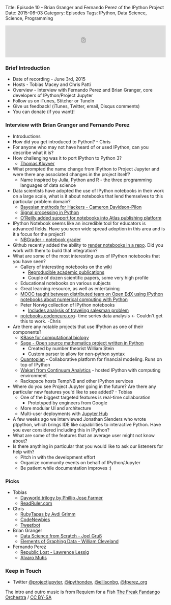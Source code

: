 Title: Episode 10 - Brian Granger and Fernando Perez of the IPython Project
Date: 2015-06-03
Category: Episodes
Tags: IPython, Data Science, Science, Programming 

<iframe id="audio_iframe" src="http://www.podbean.com/media/player/98ei4-56a588?from=wp&skin=103&postId=5678472&download=0&share=1&fonts=Helvetica&auto=0" height="100" width="100%" frameborder="0" scrolling="no" data-name="pb-iframe-player"></iframe>

### Brief Introduction
*  Date of recording - June 3rd, 2015
*  Hosts - Tobias Macey and Chris Patti
*  Overview - Interview with Fernando Perez and Brian Granger, core developers of IPython/Project Jupyter
*  Follow us on iTunes, Stitcher or TuneIn
*  Give us feedback! (iTunes, Twitter, email, Disqus comments)
*  You can donate (if you want)!

### Interview with Brian Granger and Fernando Perez

*  Introductions
*  How did you get introduced to Python? - Chris
*  For anyone who may not have heard of or used IPython, can you describe what it is?
*  How challenging was it to port IPython to Python 3?
    *  [Thomas Kluyver](https://twitter.com/takluyver)
*  What prompted the name change from IPython to Project Jupyter and were there any associated changes in the project itself?
    *  Name inspired by Julia, Python and R - the three programming languages of data science
*  Data scientists have adopted the use of IPython notebooks in their work on a large scale, what is it about notebooks that lend themselves to this particular problem domain?
    *  [Bayesian methods for Hackers - Cameron Davidson-Pilon](http://camdavidsonpilon.github.io/Probabilistic-Programming-and-Bayesian-Methods-for-Hackers/)
    *  [Signal processing in Python](http://www.springer.com/us/book/9783319013411)
    *  [O'Reilly added support for notebooks into Atlas publishing platform](https://beta.oreilly.com/ideas/jupyter-at-oreilly)
*  IPython Notebook seems like an incredible tool for educators is advanced fields. Have you seen wide spread adoption in this area and is it a focus for the project?
    *  [NBGrader - notebook grader](https://github.com/jupyter/nbgrader)
*  Github recently added the ability to [render notebooks in a repo](http://blog.jupyter.org/2015/05/07/rendering-notebooks-on-github/). Did you work with them to build that integration?
*  What are some of the most interesting uses of IPython notebooks that you have seen?
    *  Gallery of interesting notebooks on the [wiki](https://github.com/ipython/ipython/wiki/A-gallery-of-interesting-IPython-Notebooks)
        *  [Reproducible academic publications](https://github.com/ipython/ipython/wiki/A-gallery-of-interesting-IPython-Notebooks#reproducible-academic-publications)
        *  Couple of dozen scientific papers, some very high profile
    *  Educational notebooks on various subjects
    *  Great learning resource, as well as entertaining
    *  [MOOC taught between distributed team on Open EdX using IPython notebooks about numerical computing with Python](https://github.com/numerical-mooc/numerical-mooc)
    *  Peter Norvig collection of IPython notebooks
        *  [Includes analysis of traveling salesman problem](http://nbviewer.ipython.org/url/norvig.com/ipython/TSPv3.ipynb)
    *  [notebooks.codeneuro.org](http://notebooks.codeneuro.org/)- time series data analysis <- Couldn't get this to work. -Chris
*  Are there any notable projects that use IPython as one of their components?
    *  [KBase for computational biology](https://bcrc.bio.umass.edu/courses/spring2012/micbio/micbio660/content/ipython-and-systems-biology-knowledgebase-kbase)
    *  [Sage - Open source mathematics project written in Python](http://www.sagemath.org/)
        *  Created by number theorist William Stein
        * Custom parser to allow for non-python syntax
    * [Quantopian](https://www.quantopian.com/) - Collaborative platform for financial modeling. Runs on top of IPython
    * [Wakari from Continuum Analytics](https://wakari.io/) - hosted IPython with computing environment
    * Rackspace hosts TempNB and other IPython services
* Where do you see Project Jupyter going in the future? Are there any particular new features you'd like to see added? - Tobias
    *  One of the biggest targeted features is real-time collaboration
        *  Prototyped by engineers from Google
    *  More modular UI and architecture
    *  Multi-user deployments with [Jupyter Hub](https://github.com/jupyter/jupyterhub)
* A few weeks ago we interviewed Jonathan Slenders who wrote ptpython, which brings IDE like capabilities to interactive Python. Have you ever considered including this in IPython?
* What are some of the features that an average user might not know about?
* Is there anything in particular that you would like to ask our listeners for help with?
    *  Pitch in with the development effort
    *  Organize community events on behalf of IPython/Jupyter
    *  Be patient while documentation improves :)

### Picks
*  Tobias
    *  [Dayworld trilogy by Phillip Jose Farmer](http://en.wikipedia.org/wiki/Dayworld_%28trilogy%29)
    *  [ReadRuler.com](http://readruler.com)
*  Chris
    *  [RubyTapas by Avdi Grimm](http://www.rubytapas.com/)
    *  [CodeNewbies](http://www.codenewbies.com)
    *  [Tweetbot](http://tapbots.com/tweetbot/mac/)
*  Brian Granger
    *  [Data Science from Scratch - Joel Gruß](http://www.anrdoezrs.net/r365cy63y5LTUQNOPRLNNOSMNVULNQPMTRRUTTMMM?url=http%3A%2F%2Fshop.oreilly.com%2Fproduct%2F0636920033400.do%3Fcmp%3Daf-strata-books-videos-product_cj_9781491904381_%2525zp&cjsku=9781491904381)
    *  [Elements of Graphing Data - William Cleveland](http://www.stat.purdue.edu/~wsc/elements.html)
*  Fernando Perez
    *  [Republic Lost - Lawrence Lessig](http://lesterland.lessig.org/pdf/republic-lost.pdf)
    *  [Alvaro Mutis](http://www.nytimes.com/2013/09/29/books/alvaro-mutis-novelist-who-created-a-rambling-ruminative-soul-dies-at-90.html)

### Keep in Touch
*  Twitter [@projectjupyter](https://twitter.com/projectjupyter), [@ipythondev](https://twitter.com/ipythondev), [@ellisonbg](https://twitter.com/ellisonbg), [@fperez_org](https://twitter.com/fperez_org)

The intro and outro music is from Requiem for a Fish [The Freak Fandango Orchestra](http://freemusicarchive.org/music/The\_Freak\_Fandango\_Orchestra/) / [CC BY-SA](http://creativecommons.org/licenses/by-sa/*0/)
